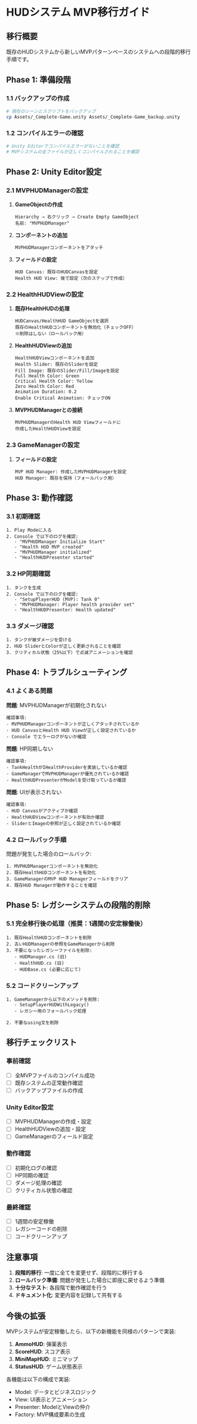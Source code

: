 # HUDシステム MVP移行ガイド

## 移行概要

既存のHUDシステムから新しいMVPパターンベースのシステムへの段階的移行手順です。

## Phase 1: 準備段階

### 1.1 バックアップの作成
```bash
# 現在のシーンとスクリプトをバックアップ
cp Assets/_Complete-Game.unity Assets/_Complete-Game_backup.unity
```

### 1.2 コンパイルエラーの確認
```bash
# Unity Editorでコンパイルエラーがないことを確認
# MVPシステムの全ファイルが正しくコンパイルされることを確認
```

## Phase 2: Unity Editor設定

### 2.1 MVPHUDManagerの設定

1. **GameObjectの作成**
   ```
   Hierarchy → 右クリック → Create Empty GameObject
   名前: "MVPHUDManager"
   ```

2. **コンポーネントの追加**
   ```
   MVPHUDManagerコンポーネントをアタッチ
   ```

3. **フィールドの設定**
   ```
   HUD Canvas: 既存のHUDCanvasを設定
   Health HUD View: 後で設定（次のステップで作成）
   ```

### 2.2 HealthHUDViewの設定

1. **既存HealthHUDの処理**
   ```
   HUDCanvas/HealthHUD GameObjectを選択
   既存のHealthHUDコンポーネントを無効化（チェックOFF）
   ※削除はしない（ロールバック用）
   ```

2. **HealthHUDViewの追加**
   ```
   HealthHUDViewコンポーネントを追加
   Health Slider: 既存のSliderを設定
   Fill Image: 既存のSlider/Fill/Imageを設定
   Full Health Color: Green
   Critical Health Color: Yellow  
   Zero Health Color: Red
   Animation Duration: 0.2
   Enable Critical Animation: チェックON
   ```

3. **MVPHUDManagerとの接続**
   ```
   MVPHUDManagerのHealth HUD Viewフィールドに
   作成したHealthHUDViewを設定
   ```

### 2.3 GameManagerの設定

1. **フィールドの設定**
   ```
   MVP HUD Manager: 作成したMVPHUDManagerを設定
   HUD Manager: 既存を保持（フォールバック用）
   ```

## Phase 3: 動作確認

### 3.1 初期確認
```
1. Play Modeに入る
2. Console で以下のログを確認:
   - "MVPHUDManager Initialize Start"
   - "Health HUD MVP created"
   - "MVPHUDManager initialized"
   - "HealthHUDPresenter started"
```

### 3.2 HP同期確認
```
1. タンクを生成
2. Console で以下のログを確認:
   - "SetupPlayerHUD (MVP): Tank 0"
   - "MVPHUDManager: Player health provider set"
   - "HealthHUDPresenter: Health updated"
```

### 3.3 ダメージ確認
```
1. タンクが被ダメージを受ける
2. HUD SliderとColorが正しく更新されることを確認
3. クリティカル状態（25%以下）で点滅アニメーションを確認
```

## Phase 4: トラブルシューティング

### 4.1 よくある問題

**問題**: MVPHUDManagerが初期化されない
```
確認事項:
- MVPHUDManagerコンポーネントが正しくアタッチされているか
- HUD CanvasとHealth HUD Viewが正しく設定されているか
- Console でエラーログがないか確認
```

**問題**: HP同期しない
```
確認事項:
- TankHealthがIHealthProviderを実装しているか確認
- GameManagerでMVPHUDManagerが優先されているか確認
- HealthHUDPresenterがModelを受け取っているか確認
```

**問題**: UIが表示されない
```
確認事項:
- HUD Canvasがアクティブか確認
- HealthHUDViewコンポーネントが有効か確認
- SliderとImageの参照が正しく設定されているか確認
```

### 4.2 ロールバック手順

問題が発生した場合のロールバック:

```
1. MVPHUDManagerコンポーネントを無効化
2. 既存HealthHUDコンポーネントを有効化
3. GameManagerのMVP HUD Managerフィールドをクリア
4. 既存HUD Managerが動作することを確認
```

## Phase 5: レガシーシステムの段階的削除

### 5.1 完全移行後の処理（推奨：1週間の安定稼働後）

```
1. 既存HealthHUDコンポーネントを削除
2. 古いHUDManagerの参照をGameManagerから削除
3. 不要になったレガシーファイルを削除:
   - HUDManager.cs (旧)
   - HealthHUD.cs (旧)
   - HUDBase.cs (必要に応じて)
```

### 5.2 コードクリーンアップ

```
1. GameManagerから以下のメソッドを削除:
   - SetupPlayerHUDWithLegacy()
   - レガシー用のフォールバック処理

2. 不要なusing文を削除
```

## 移行チェックリスト

### 事前確認
- [ ] 全MVPファイルのコンパイル成功
- [ ] 既存システムの正常動作確認
- [ ] バックアップファイルの作成

### Unity Editor設定
- [ ] MVPHUDManagerの作成・設定
- [ ] HealthHUDViewの追加・設定
- [ ] GameManagerのフィールド設定

### 動作確認
- [ ] 初期化ログの確認
- [ ] HP同期の確認
- [ ] ダメージ処理の確認
- [ ] クリティカル状態の確認

### 最終確認
- [ ] 1週間の安定稼働
- [ ] レガシーコードの削除
- [ ] コードクリーンアップ

## 注意事項

1. **段階的移行**: 一度に全てを変更せず、段階的に移行する
2. **ロールバック準備**: 問題が発生した場合に即座に戻せるよう準備
3. **十分なテスト**: 各段階で動作確認を行う
4. **ドキュメント化**: 変更内容を記録して共有する

## 今後の拡張

MVPシステムが安定稼働したら、以下の新機能を同様のパターンで実装:

1. **AmmoHUD**: 弾薬表示
2. **ScoreHUD**: スコア表示
3. **MiniMapHUD**: ミニマップ
4. **StatusHUD**: ゲーム状態表示

各機能は以下の構成で実装:
- Model: データとビジネスロジック
- View: UI表示とアニメーション
- Presenter: ModelとViewの仲介
- Factory: MVP構成要素の生成